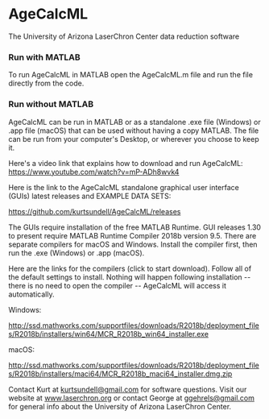 # AgeCalcML
The University of Arizona LaserChron Center data reduction software

### Run with MATLAB
To run AgeCalcML in MATLAB open the AgeCalcML.m file and run the file directly from the code. 

### Run without MATLAB
AgeCalcML can be run in MATLAB or as a standalone .exe file (Windows) or .app file (macOS) that can be used without having a copy MATLAB. The file can be run from your computer's Desktop, or wherever you choose to keep it. 

Here's a video link that explains how to download and run AgeCalcML: https://www.youtube.com/watch?v=mP-ADh8wvk4

Here is the link to the AgeCalcML standalone graphical user interface (GUIs) latest releases and EXAMPLE DATA SETS:

https://github.com/kurtsundell/AgeCalcML/releases

The GUIs require installation of the free MATLAB Runtime. GUI releases 1.30 to present require MATLAB Runtime Compiler 2018b version 9.5. There are separate compilers for macOS and Windows. Install the compiler first, then run the .exe (Windows) or .app (macOS).

Here are the links for the compilers (click to start download). Follow all of the default settings to install. Nothing will happen following installation -- there is no need to open the compiler -- AgeCalcML will access it automatically. 

Windows:

http://ssd.mathworks.com/supportfiles/downloads/R2018b/deployment_files/R2018b/installers/win64/MCR_R2018b_win64_installer.exe

macOS:

http://ssd.mathworks.com/supportfiles/downloads/R2018b/deployment_files/R2018b/installers/maci64/MCR_R2018b_maci64_installer.dmg.zip

Contact Kurt at kurtsundell@gmail.com for software questions. Visit our website at www.laserchron.org or contact George at ggehrels@gmail.com for general info about the University of Arizona LaserChron Center. 
   
